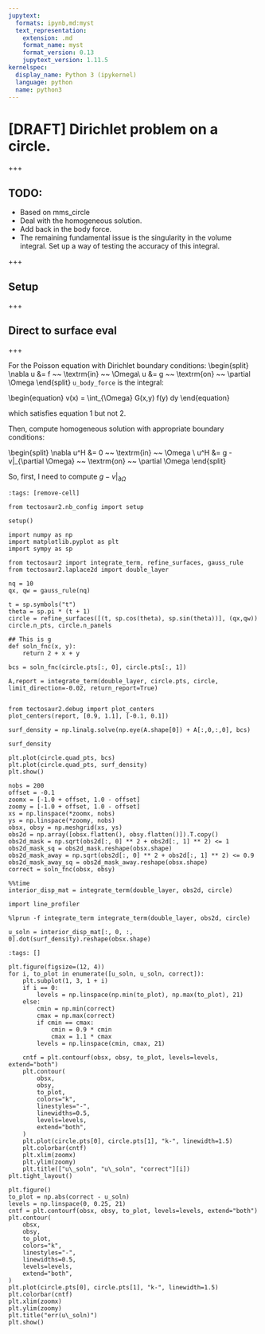 ```yaml
---
jupytext:
  formats: ipynb,md:myst
  text_representation:
    extension: .md
    format_name: myst
    format_version: 0.13
    jupytext_version: 1.11.5
kernelspec:
  display_name: Python 3 (ipykernel)
  language: python
  name: python3
---
```


# [DRAFT] Dirichlet problem on a circle.

+++

## TODO:

* Based on mms_circle
* Deal with the homogeneous solution.
* Add back in the body force.
* The remaining fundamental issue is the singularity in the volume integral. Set up a way of testing the accuracy of this integral.

+++

## Setup

+++

## Direct to surface eval

+++

For the Poisson equation with Dirichlet boundary conditions:
\begin{split}
\nabla u &= f  ~~ \textrm{in} ~~ \Omega\\
u &= g ~~ \textrm{on} ~~ \partial \Omega
\end{split}
`u_body_force` is the integral:

\begin{equation}
v(x) = \int_{\Omega} G(x,y) f(y) dy
\end{equation}

which satisfies equation 1 but not 2.

Then, compute homogeneous solution with appropriate boundary conditions:

\begin{split}
\nabla u^H &= 0 ~~ \textrm{in} ~~ \Omega \\
u^H &= g - v|_{\partial \Omega}  ~~ \textrm{on} ~~ \partial \Omega
\end{split}

So, first, I need to compute $g - v|_{\partial \Omega}$

```{code-cell} ipython3
:tags: [remove-cell]

from tectosaur2.nb_config import setup

setup()
```

```{code-cell} ipython3
import numpy as np
import matplotlib.pyplot as plt
import sympy as sp

from tectosaur2 import integrate_term, refine_surfaces, gauss_rule
from tectosaur2.laplace2d import double_layer
```

```{code-cell} ipython3
nq = 10
qx, qw = gauss_rule(nq)

t = sp.symbols("t")
theta = sp.pi * (t + 1)
circle = refine_surfaces([(t, sp.cos(theta), sp.sin(theta))], (qx,qw))
circle.n_pts, circle.n_panels
```

```{code-cell} ipython3
## This is g
def soln_fnc(x, y):
    return 2 + x + y

bcs = soln_fnc(circle.pts[:, 0], circle.pts[:, 1])
```

```{code-cell} ipython3
A,report = integrate_term(double_layer, circle.pts, circle, limit_direction=-0.02, return_report=True)
```

```{code-cell} ipython3

from tectosaur2.debug import plot_centers
plot_centers(report, [0.9, 1.1], [-0.1, 0.1])
```

```{code-cell} ipython3
surf_density = np.linalg.solve(np.eye(A.shape[0]) + A[:,0,:,0], bcs)
```

```{code-cell} ipython3
surf_density
```

```{code-cell} ipython3
plt.plot(circle.quad_pts, bcs)
plt.plot(circle.quad_pts, surf_density)
plt.show()
```

```{code-cell} ipython3
nobs = 200
offset = -0.1
zoomx = [-1.0 + offset, 1.0 - offset]
zoomy = [-1.0 + offset, 1.0 - offset]
xs = np.linspace(*zoomx, nobs)
ys = np.linspace(*zoomy, nobs)
obsx, obsy = np.meshgrid(xs, ys)
obs2d = np.array([obsx.flatten(), obsy.flatten()]).T.copy()
obs2d_mask = np.sqrt(obs2d[:, 0] ** 2 + obs2d[:, 1] ** 2) <= 1
obs2d_mask_sq = obs2d_mask.reshape(obsx.shape)
obs2d_mask_away = np.sqrt(obs2d[:, 0] ** 2 + obs2d[:, 1] ** 2) <= 0.9
obs2d_mask_away_sq = obs2d_mask_away.reshape(obsx.shape)
correct = soln_fnc(obsx, obsy)
```

```{code-cell} ipython3
%%time
interior_disp_mat = integrate_term(double_layer, obs2d, circle)
```

```{code-cell} ipython3
import line_profiler
```

```{code-cell} ipython3
%lprun -f integrate_term integrate_term(double_layer, obs2d, circle)
```

```{code-cell} ipython3
u_soln = interior_disp_mat[:, 0, :, 0].dot(surf_density).reshape(obsx.shape)
```

```{code-cell} ipython3
:tags: []

plt.figure(figsize=(12, 4))
for i, to_plot in enumerate([u_soln, u_soln, correct]):
    plt.subplot(1, 3, 1 + i)
    if i == 0:
        levels = np.linspace(np.min(to_plot), np.max(to_plot), 21)
    else:
        cmin = np.min(correct)
        cmax = np.max(correct)
        if cmin == cmax:
            cmin = 0.9 * cmin
            cmax = 1.1 * cmax
        levels = np.linspace(cmin, cmax, 21)

    cntf = plt.contourf(obsx, obsy, to_plot, levels=levels, extend="both")
    plt.contour(
        obsx,
        obsy,
        to_plot,
        colors="k",
        linestyles="-",
        linewidths=0.5,
        levels=levels,
        extend="both",
    )
    plt.plot(circle.pts[0], circle.pts[1], "k-", linewidth=1.5)
    plt.colorbar(cntf)
    plt.xlim(zoomx)
    plt.ylim(zoomy)
    plt.title(["u\_soln", "u\_soln", "correct"][i])
plt.tight_layout()

plt.figure()
to_plot = np.abs(correct - u_soln)
levels = np.linspace(0, 0.25, 21)
cntf = plt.contourf(obsx, obsy, to_plot, levels=levels, extend="both")
plt.contour(
    obsx,
    obsy,
    to_plot,
    colors="k",
    linestyles="-",
    linewidths=0.5,
    levels=levels,
    extend="both",
)
plt.plot(circle.pts[0], circle.pts[1], "k-", linewidth=1.5)
plt.colorbar(cntf)
plt.xlim(zoomx)
plt.ylim(zoomy)
plt.title("err(u\_soln)")
plt.show()
```

```{code-cell} ipython3

```
